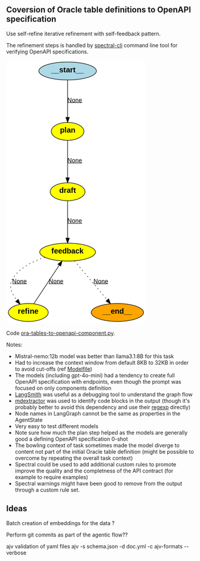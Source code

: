 ## Coversion of Oracle table definitions to OpenAPI specification
Use self-refine iterative refinement with self-feedback pattern.

The refinement steps is handled by [spectral-cli](https://github.com/stoplightio/spectral) command line tool for verifying OpenAPI specifications. 

![Capture](img/graph_ora_tables.png)


Code [ora-tables-to-openapi-component.py](https://github.com/elsewhat/multi-agent-langgraph-experiments/blob/main/ora-tables-to-openapi-component.py). 

Notes:

- Mistral-nemo:12b model was better than llama3.1:8B for this task
- Had to increase the context window from default 8KB to 32KB in order to avoid cut-offs (ref [Modelfile](https://github.com/elsewhat/multi-agent-langgraph-experiments/blob/main/Modelfile_mistral_nemo_32kb_context.txt))
- The models (including gpt-4o-mini) had a tendency to create full OpenAPI specification with endpoints, even though the prompt was focused on only components definition
- [LangSmith](https://smith.langchain.com/) was useful as a debugging tool to understand the graph flow
- [mdextractor](https://github.com/chigwell/mdextractor) was used to identify code blocks in the output (though it's probably better to avoid this dependency and use their [regexp](https://github.com/chigwell/mdextractor/blob/main/mdextractor/__init__.py) directly)
- Node names in LangGraph cannot be the same as properties in the AgentState
- Very easy to test different models
- Note sure how much the plan step helped as the models are generally good a defining OpenAPI specification 0-shot
- The bowling context of task sometimes made the model diverge to content not part of the initial Oracle table definition (might be possible to overcome by repeating the overall task context)
- Spectral could be used to add additional custom rules to promote improve the quality and the completness of the API contract (for example to require examples)
- Spectral warnings might have been good to remove from the output through a custom rule set.


## Ideas
Batch creation of embeddings for the data ? 

Perform git commits as part of the agentic flow??

ajv validation of yaml files 
ajv -s schema.json -d doc.yml -c ajv-formats --verbose